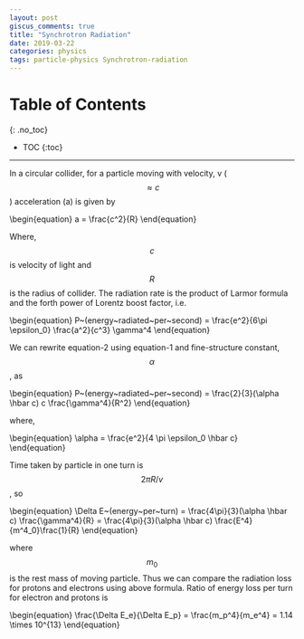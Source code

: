 ```yaml
---
layout: post
giscus_comments: true
title: "Synchrotron Radiation"
date: 2019-03-22
categories: physics
tags: particle-physics Synchrotron-radiation
---
```


# Table of Contents
{: .no_toc}

* TOC
{:toc}

------------------------------------

In a circular collider, for a particle moving with velocity, v ($$\approx c$$) acceleration (a) is given by

\begin{equation}
a = \frac{c^2}{R}
\end{equation}

Where, $$c$$ is velocity of light and $$R$$ is the radius of collider. The radiation rate is the product of Larmor formula and the forth power of Lorentz boost factor, i.e.

\begin{equation}
P~(energy~radiated~per~second) = \frac{e^2}{6\pi \epsilon_0} \frac{a^2}{c^3} \gamma^4
\end{equation}

We can rewrite equation-2 using equation-1 and fine-structure constant, $$\alpha$$, as

\begin{equation}
P~(energy~radiated~per~second) = \frac{2}{3}(\alpha \hbar c) c \frac{\gamma^4}{R^2}
\end{equation}

where,

\begin{equation}
\alpha = \frac{e^2}{4 \pi \epsilon_0 \hbar c}
\end{equation}

Time taken by particle in one turn is $$2\pi R/v$$, so

\begin{equation}
\Delta E~(energy~per~turn) = \frac{4\pi}{3}(\alpha \hbar c) \frac{\gamma^4}{R} = \frac{4\pi}{3}(\alpha \hbar c) \frac{E^4}{m^4_0}\frac{1}{R}
\end{equation}

where $$m_0$$ is the rest mass of moving particle. Thus we can compare the radiation loss for protons and electrons using above formula. Ratio of energy loss per turn for electron and protons is

\begin{equation}
\frac{\Delta E_e}{\Delta E_p} = \frac{m_p^4}{m_e^4} = 1.14 \times 10^{13}
\end{equation}
